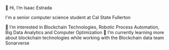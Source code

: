 👋 Hi, I’m Isaac Estrada

I'm a senior computer science student at Cal State Fullerton

👀 I’m interested in Blockchain Technologies, Robotic Process Automation, Big Data Analytics and Computer Optimization 
🌱 I’m currently learning more about blockchain technologies while working with the Blockchain data team Sonarverse
